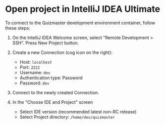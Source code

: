# Open project in IntelliJ IDEA Ultimate
To connect to the Quizmaster development environment container, follow these steps:

1. On the IntelliJ IDEA Welcome screen, select "Remote Development > SSH". Press New Project button.

3. Create a new Connection (cog icon on the right):
    - Host: `localhost`
    - Port: `2222`
    - Username: `dev`
    - Authentication type: Password
    - Password: `dev`

4. Connect to the newly created Connection.

5. In the "Choose IDE and Project" screen
    - Select IDE version (recommended latest non-RC release)
    - Select Project directory: `/home/dev/quizmaster`
